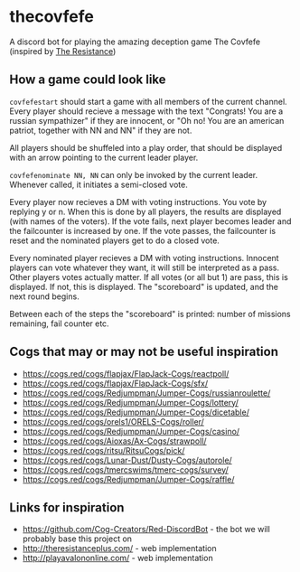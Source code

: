 # thecovfefe
A discord bot for playing the amazing deception game The Covfefe (inspired by [The Resistance](https://en.wikipedia.org/wiki/The_Resistance_(game)))

## How a game could look like

`covfefestart` should start a game with all members of the current channel. Every player should recieve a message with the text "Congrats! You are a russian sympathizer" if they are innocent, or "Oh no! You are an american patriot, together with NN and NN" if they are not.

All players should be shuffeled into a play order, that should be displayed with an arrow pointing to the current leader player.

`covfefenominate NN, NN` can only be invoked by the current leader. Whenever called, it initiates a semi-closed vote.

Every player now recieves a DM with voting instructions. You vote by replying y or n. When this is done by all players, the results are displayed (with names of the voters). If the vote fails, next player becomes leader and the failcounter is increased by one. If the vote passes, the failcounter is reset and the nominated players get to do a closed vote. 

Every nominated player recieves a DM with voting instructions. Innocent players can vote whatever they want, it will still be interpreted as a pass. Other players votes actually matter. If all votes (or all but 1) are pass, this is displayed. If not, this is displayed. The "scoreboard" is updated, and the next round begins. 

Between each of the steps the "scoreboard" is printed: number of missions remaining, fail counter etc. 

## Cogs that may or may not be useful inspiration
- https://cogs.red/cogs/flapjax/FlapJack-Cogs/reactpoll/
- https://cogs.red/cogs/flapjax/FlapJack-Cogs/sfx/
- https://cogs.red/cogs/Redjumpman/Jumper-Cogs/russianroulette/
- https://cogs.red/cogs/Redjumpman/Jumper-Cogs/lottery/
- https://cogs.red/cogs/Redjumpman/Jumper-Cogs/dicetable/
- https://cogs.red/cogs/orels1/ORELS-Cogs/roller/
- https://cogs.red/cogs/Redjumpman/Jumper-Cogs/casino/
- https://cogs.red/cogs/Aioxas/Ax-Cogs/strawpoll/
- https://cogs.red/cogs/ritsu/RitsuCogs/pick/
- https://cogs.red/cogs/Lunar-Dust/Dusty-Cogs/autorole/
- https://cogs.red/cogs/tmercswims/tmerc-cogs/survey/
- https://cogs.red/cogs/Redjumpman/Jumper-Cogs/raffle/

## Links for inspiration

- https://github.com/Cog-Creators/Red-DiscordBot - the bot we will probably base this project on
- http://theresistanceplus.com/ - web implementation
- http://playavalononline.com/ - web implementation
